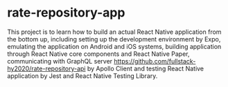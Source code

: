 # rate-repository-app

This project is to learn how to build an actual React Native application from the bottom up, including setting up the development environment by Expo, emulating the application on Android and iOS systems, building application through React Native core components and React Native Paper, communicating with GraphQL server https://github.com/fullstack-hy2020/rate-repository-api by Apollo Client and testing React Native application by Jest and React Native Testing Library.


